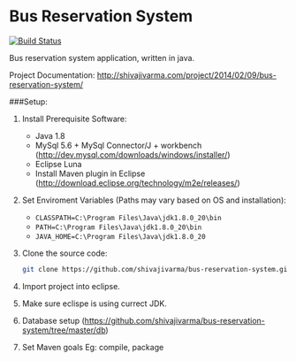 Bus Reservation System
======================
[![Build Status](https://travis-ci.org/shivajivarma/bus-reservation-system.svg?branch=master)](https://travis-ci.org/shivajivarma/bus-reservation-system)

Bus reservation system application, written in java.

Project Documentation: http://shivajivarma.com/project/2014/02/09/bus-reservation-system/


###Setup:

1. Install Prerequisite Software:
	* Java 1.8
	* MySql 5.6 + MySql Connector/J + workbench (http://dev.mysql.com/downloads/windows/installer/)
	* Eclipse Luna
	* Install Maven plugin in Eclipse (http://download.eclipse.org/technology/m2e/releases/)

2. Set Enviroment Variables (Paths may vary based on OS and installation): 
	* ```CLASSPATH=C:\Program Files\Java\jdk1.8.0_20\bin```
	* ```PATH=C:\Program Files\Java\jdk1.8.0_20\bin```
	* ```JAVA_HOME=C:\Program Files\Java\jdk1.8.0_20```

3. Clone the source code:
 	```bash
 	git clone https://github.com/shivajivarma/bus-reservation-system.git
 	```
 	
4. Import project into eclipse.

5. Make sure eclispe is using currect JDK.

6. Database setup (https://github.com/shivajivarma/bus-reservation-system/tree/master/db)

7. Set Maven goals Eg: compile, package
